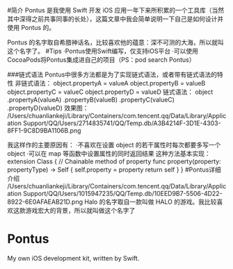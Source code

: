 
#简介
Pontus 是我使用 Swift 开发 iOS 应用一年下来所积累的一个工具库（当然其中深得之前共事同事的长处），这篇文章中我会简单说明一下自己是如何设计并使用 Pontus 的。

Pontus 的名字取自希腊神话名，比较喜欢他的蕴意：深不可测的大海，所以就叫这个名字了。
#Tips
    ·Pontus使用Swift编写，仅支持iOS平台
    ·可以使用CocoaPods将Pontus集成进自己的项目（PS：pod search Pontus）

###链式语法
Pontus中很多方法都是为了实现链式语法，或者带有链式语法的特性
非链式语法：
            object.propertyA = valueA
            object.propertyB = valueB
            object.propertyC = valueC
            object.propertyD = valueD
链式语法：
            object
                .propertyA(valueA)
                .propertyB(valueB)
                .propertyC(valueC)
                .propertyD(valueD)
效果图：
/Users/chuanliankeji/Library/Containers/com.tencent.qq/Data/Library/Application Support/QQ/Users/2714835741/QQ/Temp.db/A3B4214F-3D1E-4303-8FF1-9C8D9BA1106B.png

我这样作的主要原因有：
    ·不喜欢在设置 object 的若干属性时每次都要多写一个 object
    ·可以在 map 等函数中设置属性的同时返回结果
这种方法基本实现：
            extension Class {
                //  Chainable method of property
                func property(property: propertyType) -> Self {
                    self.property = property
                    return self
                }
            }
#Pontus详细介绍
/Users/chuanliankeji/Library/Containers/com.tencent.qq/Data/Library/Application Support/QQ/Users/1015947235/QQ/Temp.db/10EED9B7-5506-4D22-8922-6E0AFAEAB21D.png
Halo 的名字取自一款叫做 HALO 的游戏。我比较喜欢这款游戏宏大的背景，所以就叫做这个名字了
# Pontus
My own iOS development kit, written by Swift.

